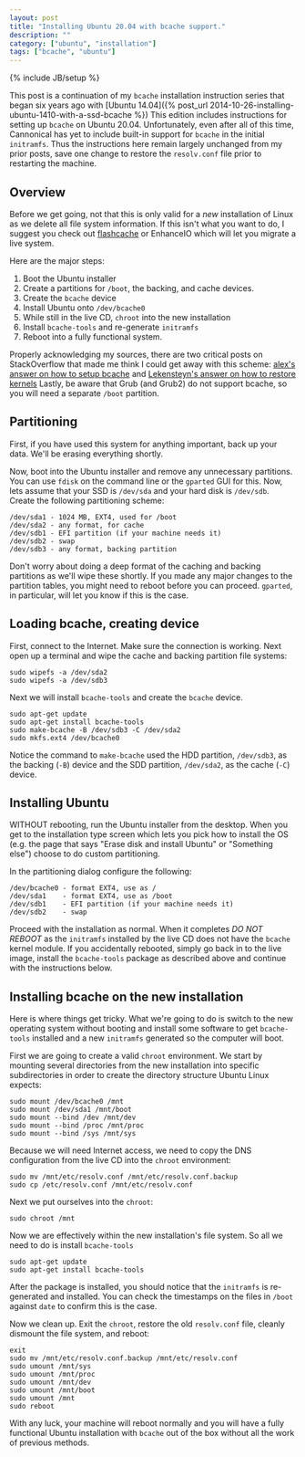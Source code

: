 ```yaml
---
layout: post
title: "Installing Ubuntu 20.04 with bcache support."
description: ""
category: ["ubuntu", "installation"]
tags: ["bcache", "ubuntu"]
---
```

{% include JB/setup %}

This post is a continuation of my `bcache` installation instruction series that
began six years ago with 
[Ubuntu 14.04]({% post_url 2014-10-26-installing-ubuntu-1410-with-a-ssd-bcache %})
This edition includes instructions for setting up `bcache` on Ubuntu 20.04.
Unfortunately, even after all of this time, Cannonical has yet
to include built-in support for `bcache` in the initial `initramfs`. Thus the
instructions here remain largely unchanged from my prior posts, save one change
to restore the `resolv.conf` file prior to restarting the machine.

## Overview

Before we get going, not that this is only valid for a *new* installation of
Linux as we delete all file system information. If this isn't what you want to
do, I suggest you check out
[flashcache](https://github.com/facebook/flashcache)
or EnhanceIO which will let you migrate a live system.

Here are the major steps:

1. Boot the Ubuntu installer
2. Create a partitions for `/boot`, the backing, and cache devices.
3. Create the `bcache` device
4. Install Ubuntu onto `/dev/bcache0`
5. While still in the live CD, `chroot` into the new installation
6. Install `bcache-tools` and re-generate `initramfs`
7. Reboot into a fully functional system.

Properly acknowledging my sources, there are two critical posts on StackOverflow
that made me think I could get away with this scheme:
[alex's answer on how to setup bcache](http://askubuntu.com/questions/523817/how-to-setup-bcache) and
[Lekensteyn's answer on how to restore kernels](http://askubuntu.com/questions/28099/how-to-restore-a-system-after-accidentally-removing-all-kernels)
Lastly, be aware that Grub (and Grub2) do not support bcache, so you will need a
separate `/boot` partition.

## Partitioning

First, if you have used this system for anything important, back up
your data. We'll be erasing everything shortly.

Now, boot into the Ubuntu installer and remove any unnecessary partitions. You
can use `fdisk` on the command line or the `gparted` GUI for this. Now, lets
assume that your SSD is `/dev/sda` and your hard disk is `/dev/sdb`. Create the
following partitioning scheme:

    /dev/sda1 - 1024 MB, EXT4, used for /boot
    /dev/sda2 - any format, for cache
    /dev/sdb1 - EFI partition (if your machine needs it)
    /dev/sdb2 - swap
    /dev/sdb3 - any format, backing partition

Don't worry about doing a deep format of the caching and backing partitions as
we'll wipe these shortly. If you made any major changes to the partition tables,
you might need to reboot before you can proceed. `gparted`, in particular, will
let you know if this is the case.

## Loading bcache, creating device

First, connect to the Internet. Make sure the connection is working. Next open
up a terminal and wipe the cache and backing partition file systems:

    sudo wipefs -a /dev/sda2
    sudo wipefs -a /dev/sdb3

Next we will install `bcache-tools` and create the `bcache` device.

    sudo apt-get update
    sudo apt-get install bcache-tools
    sudo make-bcache -B /dev/sdb3 -C /dev/sda2
    sudo mkfs.ext4 /dev/bcache0

Notice the command to `make-bcache` used the HDD partition, `/dev/sdb3`,
as the backing (`-B`) device and the SDD partition, `/dev/sda2`, as
the cache (`-C`) device.

## Installing Ubuntu

WITHOUT rebooting, run the Ubuntu installer from the desktop. When you get to
the installation type screen which lets you pick how to install the OS (e.g. the
page that says "Erase disk and install Ubuntu" or "Something else") choose to do
custom partitioning.

In the partitioning dialog configure the following:

    /dev/bcache0 - format EXT4, use as /
    /dev/sda1    - format EXT4, use as /boot
    /dev/sdb1    - EFI partition (if your machine needs it)
    /dev/sdb2    - swap

Proceed with the installation as normal. When it completes *DO NOT REBOOT* as
the `initramfs` installed by the live CD does not have the `bcache` kernel
module. If you accidentally rebooted, simply go back in to the live image,
install the `bcache-tools` package as described above and continue with the
instructions below.

## Installing bcache on the new installation

Here is where things get tricky. What we're going to do is switch to the new
operating system without booting and install some software to get `bcache-tools`
installed and a new `initramfs` generated so the computer will boot.

First we are going to create a valid `chroot` environment. We start by mounting
several directories from the new installation into specific subdirectories in
order to create the directory structure Ubuntu Linux expects:

    sudo mount /dev/bcache0 /mnt
    sudo mount /dev/sda1 /mnt/boot
    sudo mount --bind /dev /mnt/dev
    sudo mount --bind /proc /mnt/proc
    sudo mount --bind /sys /mnt/sys

Because we will need Internet access, we need to copy the DNS configuration from
the live CD into the `chroot` environment:

    sudo mv /mnt/etc/resolv.conf /mnt/etc/resolv.conf.backup
    sudo cp /etc/resolv.conf /mnt/etc/resolv.conf

Next we put ourselves into the `chroot`:

    sudo chroot /mnt

Now we are effectively within the new installation's file system. So all we need
to do is install `bcache-tools`

    sudo apt-get update
    sudo apt-get install bcache-tools

After the package is installed, you should notice that the `initramfs` is
re-generated and installed. You can check the timestamps on the files in `/boot`
against `date` to confirm this is the case.

Now we clean up. Exit the `chroot`, restore the old `resolv.conf` file,
cleanly dismount the file system, and reboot:

    exit
    sudo mv /mnt/etc/resolv.conf.backup /mnt/etc/resolv.conf
    sudo umount /mnt/sys
    sudo umount /mnt/proc
    sudo umount /mnt/dev
    sudo umount /mnt/boot
    sudo umount /mnt
    sudo reboot

With any luck, your machine will reboot normally and you will have a fully
functional Ubuntu installation with `bcache` out of the box without all the work
of previous methods.

